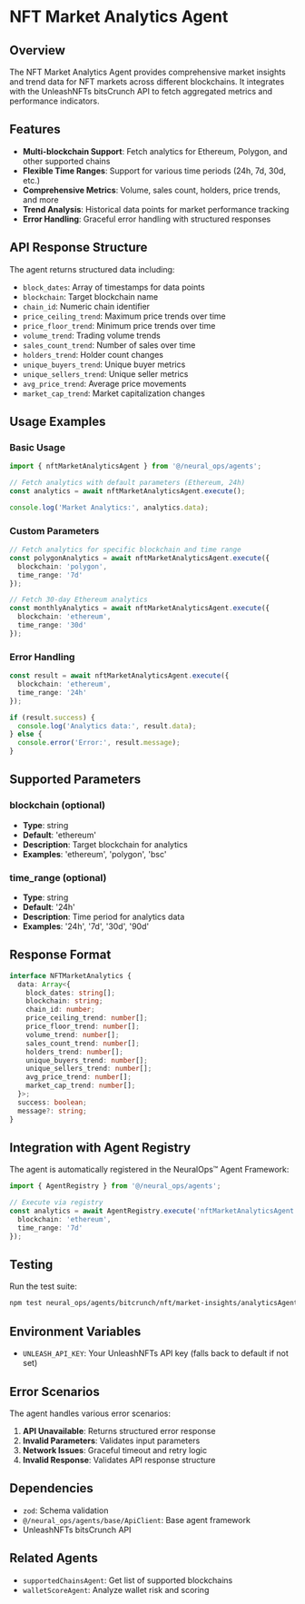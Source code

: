 # NFT Market Analytics Agent

## Overview

The NFT Market Analytics Agent provides comprehensive market insights and trend data for NFT markets across different blockchains. It integrates with the UnleashNFTs bitsCrunch API to fetch aggregated metrics and performance indicators.

## Features

- **Multi-blockchain Support**: Fetch analytics for Ethereum, Polygon, and other supported chains
- **Flexible Time Ranges**: Support for various time periods (24h, 7d, 30d, etc.)
- **Comprehensive Metrics**: Volume, sales count, holders, price trends, and more
- **Trend Analysis**: Historical data points for market performance tracking
- **Error Handling**: Graceful error handling with structured responses

## API Response Structure

The agent returns structured data including:

- `block_dates`: Array of timestamps for data points
- `blockchain`: Target blockchain name
- `chain_id`: Numeric chain identifier
- `price_ceiling_trend`: Maximum price trends over time
- `price_floor_trend`: Minimum price trends over time
- `volume_trend`: Trading volume trends
- `sales_count_trend`: Number of sales over time
- `holders_trend`: Holder count changes
- `unique_buyers_trend`: Unique buyer metrics
- `unique_sellers_trend`: Unique seller metrics
- `avg_price_trend`: Average price movements
- `market_cap_trend`: Market capitalization changes

## Usage Examples

### Basic Usage

```typescript
import { nftMarketAnalyticsAgent } from '@/neural_ops/agents';

// Fetch analytics with default parameters (Ethereum, 24h)
const analytics = await nftMarketAnalyticsAgent.execute();

console.log('Market Analytics:', analytics.data);
```

### Custom Parameters

```typescript
// Fetch analytics for specific blockchain and time range
const polygonAnalytics = await nftMarketAnalyticsAgent.execute({
  blockchain: 'polygon',
  time_range: '7d'
});

// Fetch 30-day Ethereum analytics
const monthlyAnalytics = await nftMarketAnalyticsAgent.execute({
  blockchain: 'ethereum',
  time_range: '30d'
});
```

### Error Handling

```typescript
const result = await nftMarketAnalyticsAgent.execute({
  blockchain: 'ethereum',
  time_range: '24h'
});

if (result.success) {
  console.log('Analytics data:', result.data);
} else {
  console.error('Error:', result.message);
}
```

## Supported Parameters

### blockchain (optional)
- **Type**: string
- **Default**: 'ethereum'
- **Description**: Target blockchain for analytics
- **Examples**: 'ethereum', 'polygon', 'bsc'

### time_range (optional)
- **Type**: string
- **Default**: '24h'
- **Description**: Time period for analytics data
- **Examples**: '24h', '7d', '30d', '90d'

## Response Format

```typescript
interface NFTMarketAnalytics {
  data: Array<{
    block_dates: string[];
    blockchain: string;
    chain_id: number;
    price_ceiling_trend: number[];
    price_floor_trend: number[];
    volume_trend: number[];
    sales_count_trend: number[];
    holders_trend: number[];
    unique_buyers_trend: number[];
    unique_sellers_trend: number[];
    avg_price_trend: number[];
    market_cap_trend: number[];
  }>;
  success: boolean;
  message?: string;
}
```

## Integration with Agent Registry

The agent is automatically registered in the NeuralOps™ Agent Framework:

```typescript
import { AgentRegistry } from '@/neural_ops/agents';

// Execute via registry
const analytics = await AgentRegistry.execute('nftMarketAnalyticsAgent', {
  blockchain: 'ethereum',
  time_range: '7d'
});
```

## Testing

Run the test suite:

```bash
npm test neural_ops/agents/bitcrunch/nft/market-insights/analyticsAgent.test.ts
```

## Environment Variables

- `UNLEASH_API_KEY`: Your UnleashNFTs API key (falls back to default if not set)

## Error Scenarios

The agent handles various error scenarios:

1. **API Unavailable**: Returns structured error response
2. **Invalid Parameters**: Validates input parameters
3. **Network Issues**: Graceful timeout and retry logic
4. **Invalid Response**: Validates API response structure

## Dependencies

- `zod`: Schema validation
- `@/neural_ops/agents/base/ApiClient`: Base agent framework
- UnleashNFTs bitsCrunch API

## Related Agents

- `supportedChainsAgent`: Get list of supported blockchains
- `walletScoreAgent`: Analyze wallet risk and scoring
